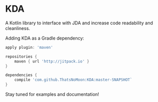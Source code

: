 # KDA
A Kotlin library to interface with JDA and increase code readability and cleanliness.

Adding KDA as a Gradle dependency:
```groovy
apply plugin: 'maven'

repositories {
    maven { url 'http://jitpack.io' }
}

dependencies {
    compile 'com.github.ThatsNoMoon:KDA:master-SNAPSHOT`
}
```

Stay tuned for examples and documentation!

